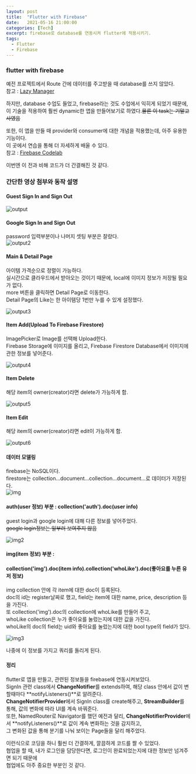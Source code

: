 ```yaml
---
layout: post
title:  "Flutter with Firebase"
date:   2021-05-16 21:00:00
categories: [Tech]
excerpt: firebase로 database를 연동시켜 flutter에 적용시키기.
tags:
  - Flutter
  - Firebase
---
```


### flutter with firebase

예전 프로젝트에서 Route 간에 데이터를 주고받을 때 database를 쓰지 않았다.  
참고 : [Lazy Manager](https://kdjun97.github.io/blog/Project_Liar/)  

하지만, database 수업도 들었고, firebase라는 것도 수업에서 익히게 되었기 때문에, 이 기술을 적용하여 훨씬 dynamic한 앱을 만들어보기로 하였다.~~물론 이 task는 기말고사였음~~  

또한, 이 앱을 만들 때 provider와 consumer에 대한 개념을 적용했는데, 아주 유용한 기능이다.  
이 곳에서 연습을 통해 더 자세하게 배울 수 있다.  
참고 : [Firebase Codelab](https://firebase.google.com/codelabs/firebase-get-to-know-flutter#0)  

이번엔 이 전과 비해 코드가 더 간결해진 것 같다.  

### 간단한 영상 첨부와 동작 설명

#### Guest Sign In and Sign Out

![output](/assets/images/flutter_firebase_final/Guest_SignIn_Out.gif)   

#### Google Sign In and Sign Out

password 입력부분이나 나머지 셋팅 부분은 잘랐다.  
![output2](/assets/images/flutter_firebase_final/Google_SignIn_Out.gif)   

#### Main & Detail Page

아이템 가격순으로 정렬이 가능하다.  
실시간으로 클라우드에서 받아오는 것이기 때문에, local에 이미지 정보가 저장될 필요가 없다.  
more 버튼을 클릭하면 Detail Page로 이동한다.  
Detail Page의 Like는 한 아이템당 1번만 누를 수 있게 설정했다.  

![output3](/assets/images/flutter_firebase_final/Main_Detail.gif)   

#### Item Add(Upload To Firebase Firestore)

ImagePicker로 Image를 선택해 Upload한다.  
Firebase Storage에 이미지를 올리고, Firebase Firestore Database에서 이미지에 관한 정보를 넣어준다.  

![output4](/assets/images/flutter_firebase_final/Add.gif)   


#### Item Delete

해당 item의 owner(creator)라면 delete가 가능하게 함.  

![output5](/assets/images/flutter_firebase_final/Delete.gif)   

#### Item Edit

해당 item의 owner(creator)라면 edit이 가능하게 함.  

![output6](/assets/images/flutter_firebase_final/Edit.gif)   

#### 데이터 모델링

firebase는 NoSQL이다.  
firestore는 collection...document...collection...document...로 데이터가 저장된다.    
![img](/assets/images/flutter_firebase_final/NoSQL.PNG)  

#### auth(user 정보) 부분 : collection('auth').doc(user info)  

guest login과 google login에 대해 다른 정보를 넣어주었다.  
~~google login정보는 일부러 보여주지 않음~~  

![img2](/assets/images/flutter_firebase_final/auth.PNG)  


#### img(item 정보) 부분 :  
#### collection('img').doc(item info).collection('whoLike').doc(좋아요를 누른 유저 정보)  

img collection 안에 각 item에 대한 doc이 등록된다.  
doc의 id는 register날짜로 했고, field는 item에 대한 name, price, description 등을 가진다.  
또 collection('img').doc의 collection에 whoLike를 만들어 주고,  
whoLike collection은 누가 좋아요를 눌렀는지에 대한 값을 가진다.  
whoLike의 doc의 field는 uid와 좋아요를 눌렀는지에 대한 bool type의 field가 있다.  

![img3](/assets/images/flutter_firebase_final/img.PNG)  

나중에 이 정보를 가지고 쿼리를 돌리게 된다.  

#### 정리

flutter로 앱을 만들고, 관련된 정보들을 firebase에 연동시켜보았다.  
SignIn 관련 class에서 **ChangeNotifier**를 extends하여, 해당 class 안에서 값이 변할때마다 **notifyListeners()**로 알려준다.   
**ChangeNotifierProvider**에서 SignIn class를 create해주고, **StreamBuilder**를 통해, 값의 변화에 따라 UI를 계속 바꿔준다.  
또한, NamedRouter로 Navigator를 했던 예전과 달리, **ChangeNotifierProvider**에서 **notifyListeners()**로 값이 계속 변화하는 것을 감지하고,  
그 변화된 값을 통해 분기를 나눠 보이는 Page들을 달리 해주었다.  

이런식으로 코딩을 하니 훨씬 더 간결하게, 깔끔하게 코드를 짤 수 있었다.  
협업을 할 때, 내가 로그인을 담당한다면, 로그인이 완료되었는지에 대한 정보만 넘겨주면 되기 때문에  
협업에도 아주 중요한 부분인 것 같다.  